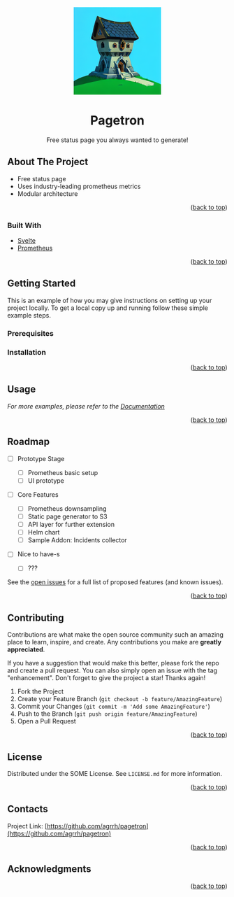 <div align="center">
  <a href="https://github.com/agrrh/pagetron">
    <img src="static/logo.png" alt="Pagetron" width="200" height="200">
  </a>

  <h1 align="center">Pagetron</h1>

  <p align="center">
    Free status page you always wanted to generate!
  </p>
</div>

## About The Project

- Free status page
- Uses industry-leading prometheus metrics
- Modular architecture

<p align="right">(<a href="#readme-top">back to top</a>)</p>

### Built With

- [Svelte](https://svelte.dev)
- [Prometheus](https://prometheus.io)

<p align="right">(<a href="#readme-top">back to top</a>)</p>

## Getting Started

This is an example of how you may give instructions on setting up your project locally.
To get a local copy up and running follow these simple example steps.

### Prerequisites

<!-- TODO -->

### Installation

<!-- TODO -->

<p align="right">(<a href="#readme-top">back to top</a>)</p>

## Usage

<!-- TODO -->

_For more examples, please refer to the [Documentation](https://example.com)_

<p align="right">(<a href="#readme-top">back to top</a>)</p>

## Roadmap

<!-- TODO -->

- [ ] Prototype Stage

  - [ ] Prometheus basic setup
  - [ ] UI prototype

- [ ] Core Features

  - [ ] Prometheus downsampling
  - [ ] Static page generator to S3
  - [ ] API layer for further extension
  - [ ] Helm chart
  - [ ] Sample Addon: Incidents collector

- [ ] Nice to have-s

  - [ ] ???

See the [open issues](https://github.com/othneildrew/Best-README-Template/issues) for a full list of proposed features (and known issues).

<p align="right">(<a href="#readme-top">back to top</a>)</p>

## Contributing

Contributions are what make the open source community such an amazing place to learn, inspire, and create. Any contributions you make are **greatly appreciated**.

If you have a suggestion that would make this better, please fork the repo and create a pull request. You can also simply open an issue with the tag "enhancement".
Don't forget to give the project a star! Thanks again!

1. Fork the Project
2. Create your Feature Branch (`git checkout -b feature/AmazingFeature`)
3. Commit your Changes (`git commit -m 'Add some AmazingFeature'`)
4. Push to the Branch (`git push origin feature/AmazingFeature`)
5. Open a Pull Request

<p align="right">(<a href="#readme-top">back to top</a>)</p>

## License

<!-- TODO -->

Distributed under the SOME License. See `LICENSE.md` for more information.

<p align="right">(<a href="#readme-top">back to top</a>)</p>

## Contacts

Project Link: [https://github.com/agrrh/pagetron](https://github.com/agrrh/pagetron)

<p align="right">(<a href="#readme-top">back to top</a>)</p>

## Acknowledgments

<!-- TODO -->

<p align="right">(<a href="#readme-top">back to top</a>)</p>
